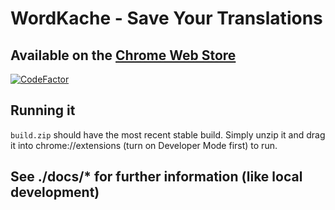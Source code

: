 # WordKache - Save Your Translations

## Available on the [Chrome Web Store](https://chrome.google.com/webstore/detail/wordkache-save-your-trans/iggnlghjaffpnnngboejpclkpioimbog)

[![CodeFactor](https://www.codefactor.io/repository/github/cirex-web/wordkache/badge)](https://www.codefactor.io/repository/github/cirex-web/wordkache)

## Running it

`build.zip` should have the most recent stable build. Simply unzip it and drag it into chrome://extensions (turn on Developer Mode first) to run.

## See ./docs/\* for further information (like local development)
